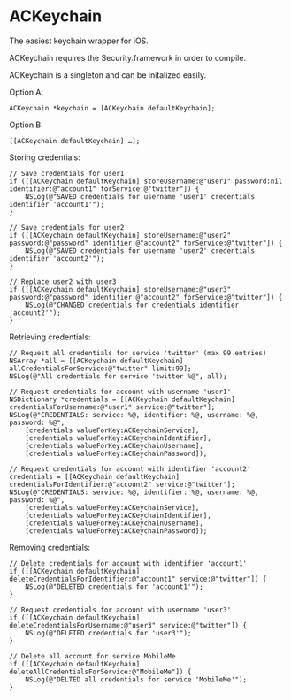 ACKeychain
==========

The easiest keychain wrapper for iOS.

ACKeychain requires the Security.framework in order to compile.

ACKeychain is a singleton and can be initalized easily.
 
Option A:

    ACKeychain *keychain = [ACKeychain defaultKeychain];
    
Option B:

	[[ACKeychain defaultKeychain] …];
	
Storing credentials:
    
    // Save credentials for user1
    if ([[ACKeychain defaultKeychain] storeUsername:@"user1" password:nil identifier:@"account1" forService:@"twitter"]) {
        NSLog(@"SAVED credentials for username 'user1' credentials identifier 'account1'");
    }

    // Save credentials for user2
    if ([[ACKeychain defaultKeychain] storeUsername:@"user2" password:@"password" identifier:@"account2" forService:@"twitter"]) {
        NSLog(@"SAVED credentials for username 'user2' credentials identifier 'account2'");
    }

    // Replace user2 with user3
    if ([[ACKeychain defaultKeychain] storeUsername:@"user3" password:@"password" identifier:@"account2" forService:@"twitter"]) {
        NSLog(@"CHANGED credentials for credentials identifier 'account2'");
    }    
    
    
Retrieving credentials:
    
    // Request all credentials for service 'twitter' (max 99 entries)
    NSArray *all = [[ACKeychain defaultKeychain] allCredentialsForService:@"twitter" limit:99];
    NSLog(@"All credentials for service 'twitter %@", all);

    // Request credentials for account with username 'user1'
    NSDictionary *credentials = [[ACKeychain defaultKeychain] credentialsForUsername:@"user1" service:@"twitter"];
    NSLog(@"CREDENTIALS: service: %@, identifier: %@, username: %@, password: %@",
        [credentials valueForKey:ACKeychainService],
        [credentials valueForKey:ACKeychainIdentifier],
        [credentials valueForKey:ACKeychainUsername],
        [credentials valueForKey:ACKeychainPassword]);

    // Request credentials for account with identifier 'account2'
    credentials = [[ACKeychain defaultKeychain] credentialsForIdentifier:@"account2" service:@"twitter"];
    NSLog(@"CREDENTIALS: service: %@, identifier: %@, username: %@, password: %@",
        [credentials valueForKey:ACKeychainService],
        [credentials valueForKey:ACKeychainIdentifier],
        [credentials valueForKey:ACKeychainUsername],
        [credentials valueForKey:ACKeychainPassword]);

Removing credentials:
    
    // Delete credentials for account with identifier 'account1'
    if ([[ACKeychain defaultKeychain] deleteCredentialsForIdentifier:@"account1" service:@"twitter"]) {
        NSLog(@"DELETED credentials for 'account1'");
    }

    // Request credentials for account with username 'user3'
    if ([[ACKeychain defaultKeychain] deleteCredentialsForUsername:@"user3" service:@"twitter"]) {
        NSLog(@"DELETED credentials for 'user3'");
    }

    // Delete all account for service MobileMe
    if ([[ACKeychain defaultKeychain] deleteAllCredentialsForService:@"MobileMe"]) {
        NSLog(@"DELTED all credentials for service 'MobileMe'");
    }
